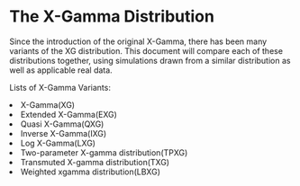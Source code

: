 # The X-Gamma Distribution

Since the introduction of the original X-Gamma, there has been many variants of the XG distribution. This document will compare each of these distributions together, using simulations drawn from a similar distribution as well as applicable real data.

Lists of X-Gamma Variants:
<li>X-Gamma(XG)</li>
<li>Extended X-Gamma(EXG)</li>
<li>Quasi X-Gamma(QXG)</li>
<li>Inverse X-Gamma(IXG)</li>
<li>Log X-Gamma(LXG)</li>
<li>Two-parameter X-gamma distribution(TPXG)</li>
<li>Transmuted X-gamma distribution(TXG)</li>
<li>Weighted xgamma distribution(LBXG)</li>

